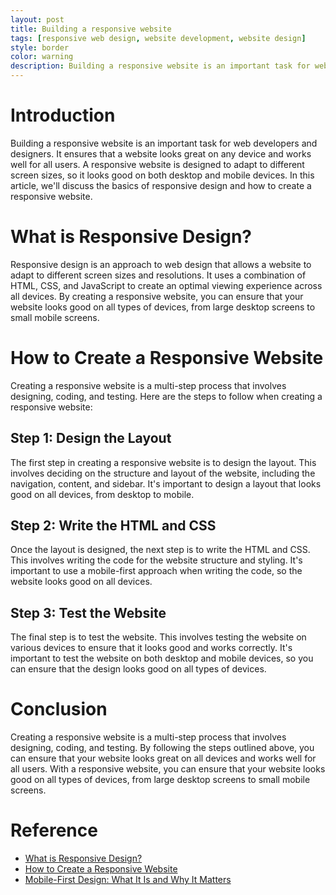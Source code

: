 ```yaml
---
layout: post
title: Building a responsive website
tags: [responsive web design, website development, website design]
style: border
color: warning
description: Building a responsive website is an important task for web developers and designers. It ensures that a website looks great on any device and works well for all users. A responsive website is designed to adapt to different screen sizes, so it looks good on both desktop and mobile devices. In this article, we'll discuss the basics of responsive design and how to create a responsive website.
---
```

# Introduction 

Building a responsive website is an important task for web developers and designers. It ensures that a website looks great on any device and works well for all users. A responsive website is designed to adapt to different screen sizes, so it looks good on both desktop and mobile devices. In this article, we'll discuss the basics of responsive design and how to create a responsive website.

# What is Responsive Design?

Responsive design is an approach to web design that allows a website to adapt to different screen sizes and resolutions. It uses a combination of HTML, CSS, and JavaScript to create an optimal viewing experience across all devices. By creating a responsive website, you can ensure that your website looks good on all types of devices, from large desktop screens to small mobile screens.

# How to Create a Responsive Website

Creating a responsive website is a multi-step process that involves designing, coding, and testing. Here are the steps to follow when creating a responsive website:

## Step 1: Design the Layout

The first step in creating a responsive website is to design the layout. This involves deciding on the structure and layout of the website, including the navigation, content, and sidebar. It's important to design a layout that looks good on all devices, from desktop to mobile.

## Step 2: Write the HTML and CSS

Once the layout is designed, the next step is to write the HTML and CSS. This involves writing the code for the website structure and styling. It's important to use a mobile-first approach when writing the code, so the website looks good on all devices.

## Step 3: Test the Website

The final step is to test the website. This involves testing the website on various devices to ensure that it looks good and works correctly. It's important to test the website on both desktop and mobile devices, so you can ensure that the design looks good on all types of devices.

# Conclusion

Creating a responsive website is a multi-step process that involves designing, coding, and testing. By following the steps outlined above, you can ensure that your website looks great on all devices and works well for all users. With a responsive website, you can ensure that your website looks good on all types of devices, from large desktop screens to small mobile screens.

# Reference

- [What is Responsive Design?](https://www.webfx.com/blog/web-design/what-is-responsive-design/)
- [How to Create a Responsive Website](https://www.webfx.com/blog/web-design/how-to-create-a-responsive-website/)
- [Mobile-First Design: What It Is and Why It Matters](https://www.webfx.com/blog/web-design/mobile-first-design/)